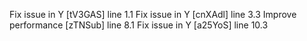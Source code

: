 Fix issue in Y [tV3GAS] line 1.1
Fix issue in Y [cnXAdl] line 3.3
Improve performance [zTNSub] line 8.1
Fix issue in Y [a25YoS] line 10.3
